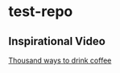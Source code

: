 # test-repo

## Inspirational Video

[Thousand ways to drink coffee](https://www.youtube.com/watch?v=dQw4w9WgXcQ)
